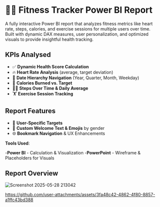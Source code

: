# 🏃‍♂️ Fitness Tracker Power BI Report

A fully interactive Power BI report that analyzes fitness metrics like heart rate, steps, calories, and exercise sessions for multiple users over time. Built with dynamic DAX measures, user personalization, and optimized visuals to provide insightful health tracking.


## KPIs Analysed

- ✅ **Dynamic Health Score Calculation**
- 🔥 **Heart Rate Analysis** (average, target deviation)
- 📅 **Date Hierarchy Navigation** (Year, Quarter, Month, Weekday)
- 🥗 **Calories Burned vs. Target**
- 🚶‍♀️ **Steps Over Time & Daily Average**
- 🏋️ **Exercise Session Tracking**

## Report Features

- 🎯 **User-Specific Targets** 
- 🙋 **Custom Welcome Text & Emojis** by gender
- 🌐 **Bookmark Navigation** & UX Enhancements
  

**Tools Used**:

 -**Power BI** - Calculation & Visualization
 -**PowerPoint** - Wireframe & Placeholders for Visuals

 ## Report Overview

![Screenshot 2025-05-28 213042](https://github.com/user-attachments/assets/79132d81-e730-43d8-b91c-7b414a3e1ee5)


https://github.com/user-attachments/assets/3fa48c42-4862-4f80-8857-a1ffc43bd388







